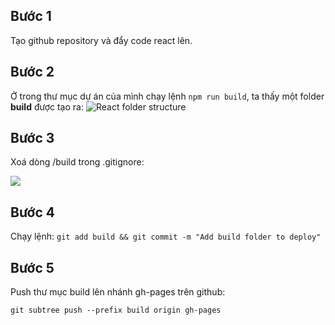 ## Bước 1

Tạo github repository và đẩy code react lên.

## Bước 2

Ở trong thư mục dự án của mình chạy lệnh `npm run build`, ta thấy một folder **build** được tạo ra: ![React folder structure](https://user-images.githubusercontent.com/87081336/145740027-31f33552-9e17-4d21-922e-9bf456797c81.png)

## Bước 3

Xoá dòng /build trong .gitignore:

![](https://user-images.githubusercontent.com/87081336/145740457-600998fa-0c4a-416e-a17b-59ea5147fa8b.png)

## Bước 4

Chạy lệnh: `git add build && git commit -m "Add build folder to deploy"`

## Bước 5

Push thư mục build lên nhánh gh-pages trên github:

`git subtree push --prefix build origin gh-pages`
